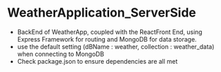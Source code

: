 # WeatherApplication_ServerSide

- BackEnd of WeatherApp, coupled with the ReactFront End, using Express Framework for routing and MongoDB for data storage.
- use the default setting (dBName : weather, collection : weather_data) when connecting to MongoDB
- Check package.json to ensure dependencies are all met
